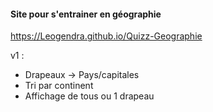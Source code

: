 #### Site pour s'entrainer en géographie
https://Leogendra.github.io/Quizz-Geographie

v1 :
- Drapeaux -> Pays/capitales
- Tri par continent
- Affichage de tous ou 1 drapeau